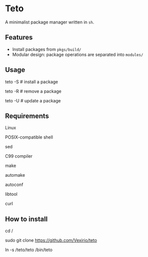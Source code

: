 # Teto

A minimalist package manager written in `sh`.

## Features
- Install packages from `pkgs/build/`
- Modular design: package operations are separated into `modules/`

## Usage
teto -S <pkg>    # install a package

teto -R <pkg>    # remove a package

teto -U <pkg>    # update a package

## Requirements
Linux

POSIX-compatible shell

sed

C99 compiler

make

automake

autoconf

libtool

curl

## How to install
cd /

sudo git clone https://github.com/Vexirio/teto

ln -s /teto/teto /bin/teto
